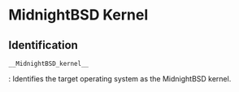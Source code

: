 # MidnightBSD Kernel

## Identification

`__MidnightBSD_kernel__`

:   Identifies the target operating system as the MidnightBSD kernel.
